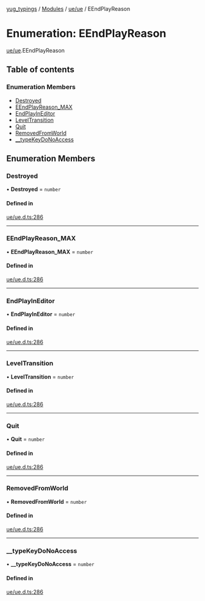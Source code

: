[yug_typings](../README.md) / [Modules](../modules.md) / [ue/ue](../modules/ue_ue.md) / EEndPlayReason

# Enumeration: EEndPlayReason

[ue/ue](../modules/ue_ue.md).EEndPlayReason

## Table of contents

### Enumeration Members

- [Destroyed](ue_ue.EEndPlayReason.md#destroyed)
- [EEndPlayReason\_MAX](ue_ue.EEndPlayReason.md#eendplayreason_max)
- [EndPlayInEditor](ue_ue.EEndPlayReason.md#endplayineditor)
- [LevelTransition](ue_ue.EEndPlayReason.md#leveltransition)
- [Quit](ue_ue.EEndPlayReason.md#quit)
- [RemovedFromWorld](ue_ue.EEndPlayReason.md#removedfromworld)
- [\_\_typeKeyDoNoAccess](ue_ue.EEndPlayReason.md#__typekeydonoaccess)

## Enumeration Members

### Destroyed

• **Destroyed** = `number`

#### Defined in

[ue/ue.d.ts:286](https://github.com/YugMetaverse/yug_typings/blob/25cad34/ue/ue.d.ts#L286)

___

### EEndPlayReason\_MAX

• **EEndPlayReason\_MAX** = `number`

#### Defined in

[ue/ue.d.ts:286](https://github.com/YugMetaverse/yug_typings/blob/25cad34/ue/ue.d.ts#L286)

___

### EndPlayInEditor

• **EndPlayInEditor** = `number`

#### Defined in

[ue/ue.d.ts:286](https://github.com/YugMetaverse/yug_typings/blob/25cad34/ue/ue.d.ts#L286)

___

### LevelTransition

• **LevelTransition** = `number`

#### Defined in

[ue/ue.d.ts:286](https://github.com/YugMetaverse/yug_typings/blob/25cad34/ue/ue.d.ts#L286)

___

### Quit

• **Quit** = `number`

#### Defined in

[ue/ue.d.ts:286](https://github.com/YugMetaverse/yug_typings/blob/25cad34/ue/ue.d.ts#L286)

___

### RemovedFromWorld

• **RemovedFromWorld** = `number`

#### Defined in

[ue/ue.d.ts:286](https://github.com/YugMetaverse/yug_typings/blob/25cad34/ue/ue.d.ts#L286)

___

### \_\_typeKeyDoNoAccess

• **\_\_typeKeyDoNoAccess** = `number`

#### Defined in

[ue/ue.d.ts:286](https://github.com/YugMetaverse/yug_typings/blob/25cad34/ue/ue.d.ts#L286)

